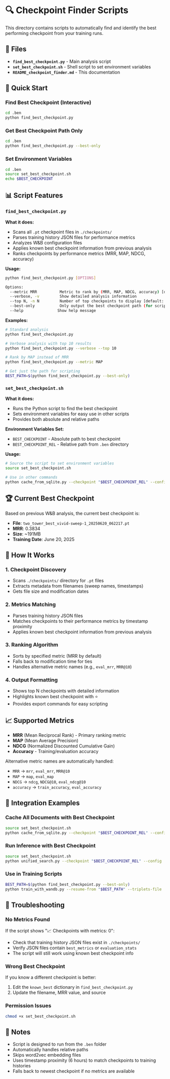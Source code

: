 # 🔍 Checkpoint Finder Scripts

This directory contains scripts to automatically find and identify the best performing checkpoint from your training runs.

## 📁 Files

- **`find_best_checkpoint.py`** - Main analysis script
- **`set_best_checkpoint.sh`** - Shell script to set environment variables
- **`README_checkpoint_finder.md`** - This documentation

## 🚀 Quick Start

### Find Best Checkpoint (Interactive)
```bash
cd .ben
python find_best_checkpoint.py
```

### Get Best Checkpoint Path Only
```bash
cd .ben
python find_best_checkpoint.py --best-only
```

### Set Environment Variables
```bash
cd .ben
source set_best_checkpoint.sh
echo $BEST_CHECKPOINT
```

## 📊 Script Features

### `find_best_checkpoint.py`

**What it does:**
- Scans all `.pt` checkpoint files in `./checkpoints/`
- Parses training history JSON files for performance metrics
- Analyzes W&B configuration files
- Applies known best checkpoint information from previous analysis
- Ranks checkpoints by performance metrics (MRR, MAP, NDCG, accuracy)

**Usage:**
```bash
python find_best_checkpoint.py [OPTIONS]

Options:
  --metric MRR          Metric to rank by (MRR, MAP, NDCG, accuracy) [default: MRR]
  --verbose, -v         Show detailed analysis information
  --top N, -n N         Number of top checkpoints to display [default: 5]
  --best-only           Only output the best checkpoint path (for scripting)
  --help               Show help message
```

**Examples:**
```bash
# Standard analysis
python find_best_checkpoint.py

# Verbose analysis with top 10 results
python find_best_checkpoint.py --verbose --top 10

# Rank by MAP instead of MRR
python find_best_checkpoint.py --metric MAP

# Get just the path for scripting
BEST_PATH=$(python find_best_checkpoint.py --best-only)
```

### `set_best_checkpoint.sh`

**What it does:**
- Runs the Python script to find the best checkpoint
- Sets environment variables for easy use in other scripts
- Provides both absolute and relative paths

**Environment Variables Set:**
- `BEST_CHECKPOINT` - Absolute path to best checkpoint
- `BEST_CHECKPOINT_REL` - Relative path from `.ben` directory

**Usage:**
```bash
# Source the script to set environment variables
source set_best_checkpoint.sh

# Use in other commands
python cache_from_sqlite.py --checkpoint "$BEST_CHECKPOINT_REL" --config ./redis_config.json
```

## 🏆 Current Best Checkpoint

Based on previous W&B analysis, the current best checkpoint is:

- **File**: `two_tower_best_vivid-sweep-1_20250620_062217.pt`
- **MRR**: 0.3834
- **Size**: ~191MB
- **Training Date**: June 20, 2025

## 🔧 How It Works

### 1. Checkpoint Discovery
- Scans `./checkpoints/` directory for `.pt` files
- Extracts metadata from filenames (sweep names, timestamps)
- Gets file size and modification dates

### 2. Metrics Matching
- Parses training history JSON files
- Matches checkpoints to their performance metrics by timestamp proximity
- Applies known best checkpoint information from previous analysis

### 3. Ranking Algorithm
- Sorts by specified metric (MRR by default)
- Falls back to modification time for ties
- Handles alternative metric names (e.g., `eval_mrr`, `MRR@10`)

### 4. Output Formatting
- Shows top N checkpoints with detailed information
- Highlights known best checkpoint with ⭐
- Provides export commands for easy scripting

## 📈 Supported Metrics

- **MRR** (Mean Reciprocal Rank) - Primary ranking metric
- **MAP** (Mean Average Precision)
- **NDCG** (Normalized Discounted Cumulative Gain)
- **Accuracy** - Training/evaluation accuracy

Alternative metric names are automatically handled:
- `MRR` → `mrr`, `eval_mrr`, `MRR@10`
- `MAP` → `map`, `eval_map`
- `NDCG` → `ndcg`, `NDCG@10`, `eval_ndcg@10`
- `accuracy` → `train_accuracy`, `eval_accuracy`

## 🔄 Integration Examples

### Cache All Documents with Best Checkpoint
```bash
source set_best_checkpoint.sh
python cache_from_sqlite.py --checkpoint "$BEST_CHECKPOINT_REL" --config ./redis_config.json
```

### Run Inference with Best Checkpoint
```bash
source set_best_checkpoint.sh
python unified_search.py --checkpoint "$BEST_CHECKPOINT_REL" --config ./redis_config.json --query "your search query"
```

### Use in Training Scripts
```bash
BEST_PATH=$(python find_best_checkpoint.py --best-only)
python train_with_wandb.py --resume-from "$BEST_PATH" --triplets-file ../data/triplets.tsv
```

## 🐛 Troubleshooting

### No Metrics Found
If the script shows "📈 Checkpoints with metrics: 0":
- Check that training history JSON files exist in `./checkpoints/`
- Verify JSON files contain `best_metrics` or `evaluation_stats`
- The script will still work using known best checkpoint info

### Wrong Best Checkpoint
If you know a different checkpoint is better:
1. Edit the `known_best` dictionary in `find_best_checkpoint.py`
2. Update the filename, MRR value, and source

### Permission Issues
```bash
chmod +x set_best_checkpoint.sh
```

## 📝 Notes

- Script is designed to run from the `.ben` folder
- Automatically handles relative paths
- Skips word2vec embedding files
- Uses timestamp proximity (6 hours) to match checkpoints to training histories
- Falls back to newest checkpoint if no metrics are available 